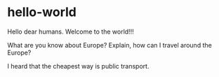 # hello-world
Hello dear humans. Welcome to the world!!!

What are you know about Europe?
Explain, how can I travel around the Europe?

I heard that the cheapest way is public transport. 
